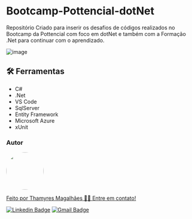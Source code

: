 # Bootcamp-Pottencial-dotNet
Repositório Criado para inserir os desafios de códigos realizados no Bootcamp da Pottencial com foco em dotNet e também com a Formação .Net para continuar com o aprendizado.

![image](https://user-images.githubusercontent.com/24790794/194615954-8197f78e-2223-4884-acf1-e083a86d2424.png)

## 🛠️ Ferramentas

- C#
- .Net
- VS Code
- SqlServer
- Entity Framework
- Microsoft Azure
- xUnit

<h3>Autor</h3>

<a href="https://www.linkedin.com/in/thamyres-magalhaes/">
 <img style="border-radius: 50%;" src="https://avatars.githubusercontent.com/u/64323124?v=4" width="100px;" alt=""/>
 <br />

Feito por Thamyres Magalhães 👋🏽 Entre em contato!

[![Linkedin Badge](https://img.shields.io/badge/-Thamyres-blue?style=flat-square&logo=Linkedin&logoColor=white&link=https://www.linkedin.com/in/thamyres-magalhaes/)](https://www.linkedin.com/in/thamyres-magalhaes/)
[![Gmail Badge](https://img.shields.io/badge/-pink.thamyres@gmail.com-c14438?style=flat-square&logo=Gmail&logoColor=white&link=mailto:pink.thamyres@gmail.com)](mailto:pink.thamyres@gmail.com)
